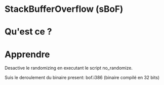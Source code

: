 # StackBufferOverflow (sBoF)

# Qu'est ce ?


# Apprendre

Desactive le randomizing en executant le script no_randomize.

Suis le deroulement du binaire present: bof.i386
(binaire compilé en 32 bits)
